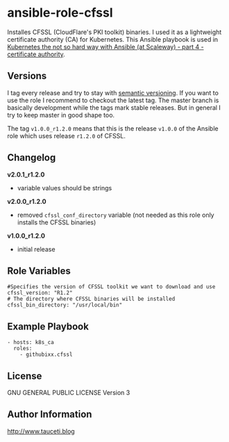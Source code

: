 ansible-role-cfssl
==================

Installes CFSSL (CloudFlare's PKI toolkit) binaries. I used it as a lightweight certificate authority (CA) for Kubernetes. This Ansible playbook is used in [Kubernetes the not so hard way with Ansible (at Scaleway) - part 4 - certificate authority](https://www.tauceti.blog/post/kubernetes-the-not-so-hard-way-with-ansible-at-scaleway-part-4/).

Versions
--------

I tag every release and try to stay with [semantic versioning](http://semver.org). If you want to use the role I recommend to checkout the latest tag. The master branch is basically development while the tags mark stable releases. But in general I try to keep master in good shape too.

The tag `v1.0.0_r1.2.0` means that this is the release `v1.0.0` of the Ansible role which uses release `r1.2.0` of CFSSL.

Changelog
---------

**v2.0.1_r1.2.0**

- variable values should be strings

**v2.0.0_r1.2.0**

- removed `cfssl_conf_directory` variable (not needed as this role only installs the CFSSL binaries)

**v1.0.0_r1.2.0**

- initial release


Role Variables
--------------

```
#Specifies the version of CFSSL toolkit we want to download and use
cfssl_version: "R1.2"
# The directory where CFSSL binaries will be installed
cfssl_bin_directory: "/usr/local/bin"
```

Example Playbook
----------------

```
- hosts: k8s_ca
  roles:
    - githubixx.cfssl
```

License
-------

GNU GENERAL PUBLIC LICENSE Version 3

Author Information
------------------

http://www.tauceti.blog
